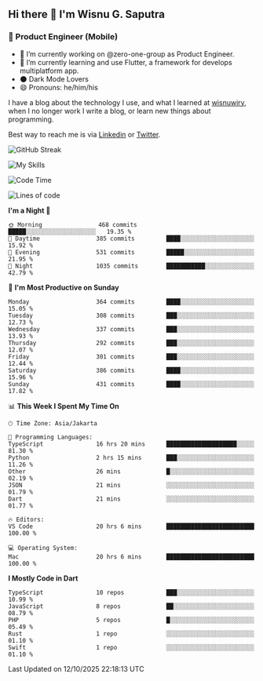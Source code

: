 ## Hi there 👋 I'm Wisnu G. Saputra

### :mobile_phone_off: Product Engineer (Mobile)

- 🔭 I’m currently working on @zero-one-group as Product Engineer.
- 🌱 I’m currently learning and use Flutter, a framework for develops multiplatform app.
- 🌑 Dark Mode Lovers
- 😄 Pronouns: he/him/his

I have a blog about the technology I use, and what I learned at [wisnuwiry](https://wisnuwiry.space/), when I no longer work I write a blog, or learn new things about programming.

Best way to reach me is via [Linkedin](https://www.linkedin.com/in/wisnu-saputra/) or [Twitter](https://twitter.com/wisnuwiry).

![GitHub Streak](https://streak-stats.demolab.com?user=wisnuwiry&theme=dark&hide_border=true)

![My Skills](https://skillicons.dev/icons?i=dart,flutter,kotlin,swift,go,js,css,neovim,git,linux&perline=5)

<!--START_SECTION:waka-->
![Code Time](http://img.shields.io/badge/Code%20Time-2%2C199%20hrs%209%20mins-blue)

![Lines of code](https://img.shields.io/badge/From%20Hello%20World%20I%27ve%20Written-2.8%20million%20lines%20of%20code-blue)

**I'm a Night 🦉** 

```text
🌞 Morning                468 commits         █████░░░░░░░░░░░░░░░░░░░░   19.35 % 
🌆 Daytime                385 commits         ████░░░░░░░░░░░░░░░░░░░░░   15.92 % 
🌃 Evening                531 commits         █████░░░░░░░░░░░░░░░░░░░░   21.95 % 
🌙 Night                  1035 commits        ███████████░░░░░░░░░░░░░░   42.79 % 
```
📅 **I'm Most Productive on Sunday** 

```text
Monday                   364 commits         ████░░░░░░░░░░░░░░░░░░░░░   15.05 % 
Tuesday                  308 commits         ███░░░░░░░░░░░░░░░░░░░░░░   12.73 % 
Wednesday                337 commits         ███░░░░░░░░░░░░░░░░░░░░░░   13.93 % 
Thursday                 292 commits         ███░░░░░░░░░░░░░░░░░░░░░░   12.07 % 
Friday                   301 commits         ███░░░░░░░░░░░░░░░░░░░░░░   12.44 % 
Saturday                 386 commits         ████░░░░░░░░░░░░░░░░░░░░░   15.96 % 
Sunday                   431 commits         ████░░░░░░░░░░░░░░░░░░░░░   17.82 % 
```


📊 **This Week I Spent My Time On** 

```text
🕑︎ Time Zone: Asia/Jakarta

💬 Programming Languages: 
TypeScript               16 hrs 20 mins      ████████████████████░░░░░   81.30 % 
Python                   2 hrs 15 mins       ███░░░░░░░░░░░░░░░░░░░░░░   11.26 % 
Other                    26 mins             █░░░░░░░░░░░░░░░░░░░░░░░░   02.19 % 
JSON                     21 mins             ░░░░░░░░░░░░░░░░░░░░░░░░░   01.79 % 
Dart                     21 mins             ░░░░░░░░░░░░░░░░░░░░░░░░░   01.77 % 

🔥 Editors: 
VS Code                  20 hrs 6 mins       █████████████████████████   100.00 % 

💻 Operating System: 
Mac                      20 hrs 6 mins       █████████████████████████   100.00 % 
```

**I Mostly Code in Dart** 

```text
TypeScript               10 repos            ███░░░░░░░░░░░░░░░░░░░░░░   10.99 % 
JavaScript               8 repos             ██░░░░░░░░░░░░░░░░░░░░░░░   08.79 % 
PHP                      5 repos             █░░░░░░░░░░░░░░░░░░░░░░░░   05.49 % 
Rust                     1 repo              ░░░░░░░░░░░░░░░░░░░░░░░░░   01.10 % 
Swift                    1 repo              ░░░░░░░░░░░░░░░░░░░░░░░░░   01.10 % 
```




 Last Updated on 12/10/2025 22:18:13 UTC
<!--END_SECTION:waka-->
